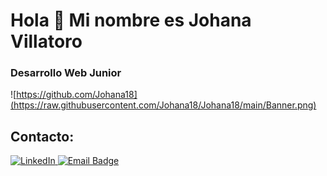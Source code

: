# Hola 👋 Mi nombre es Johana Villatoro
### Desarrollo Web Junior
![https://github.com/Johana18](https://raw.githubusercontent.com/Johana18/Johana18/main/Banner.png)
## Contacto:
<div id="badges">
  <a href="[your-linkedin-URL](https://www.linkedin.com/in/johana-daniela-de-la-cruz-villatoro)">
    <img src="https://img.shields.io/badge/LinkedIn-blue?style=for-the-badge&logo=linkedin&logoColor=white" alt="LinkedIn"/>
  </a>
  <a href="johanavillatoro18@gmail.com">
    <img src="https://img.shields.io/badge/Gmail-D14836?style=for-the-badge&logo=gmail&logoColor=white" alt="Email Badge"/>
  </a>
</div>
<!--
**Johana18/Johana18** is a ✨ _special_ ✨ repository because its `README.md` (this file) appears on your GitHub profile.

Here are some ideas to get you started:

- 🔭 I’m currently working on ...
- 🌱 I’m currently learning ...
- 👯 I’m looking to collaborate on ...
- 🤔 I’m looking for help with ...
- 💬 Ask me about ...
- 📫 How to reach me: ...
- 😄 Pronouns: ...
- ⚡ Fun fact: ...
-->
